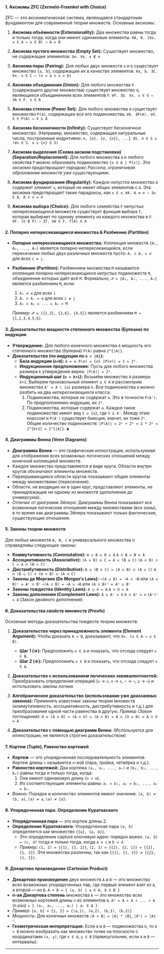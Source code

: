 #### 1. Аксиомы ZFC (Zermelo-Fraenkel with Choice)

ZFC — это аксиоматическая система, являющаяся стандартным фундаментом для современной теории множеств. Основные аксиомы:

1.  **Аксиома объёмности (Extensionality):** Два множества равны тогда и только тогда, когда они имеют одинаковые элементы.
    `∀A, B. (∀x. x ∈ A ⇔ x ∈ B) ⇒ A = B`

2.  **Аксиома пустого множества (Empty Set):** Существует множество, не содержащее элементов.
    `∃∅. ∀x. x ∉ ∅`

3.  **Аксиома пары (Pairing):** Для любых двух множеств `a` и `b` существует множество `{a, b}`, содержащее их в качестве элементов.
    `∀a, b. ∃C. ∀x. x ∈ C ⇔ (x = a ∨ x = b)`

4.  **Аксиома объединения (Union):** Для любого множества `F` (содержащего другие множества) существует множество `U`, являющееся объединением всех элементов `F`.
    `∀F. ∃U. ∀x. x ∈ U ⇔ ∃A ∈ F. x ∈ A`

5.  **Аксиома степени (Power Set):** Для любого множества `A` существует множество `P(A)`, содержащее все его подмножества.
    `∀A. ∃P(A). ∀X. X ∈ P(A) ⇔ X ⊆ A`

6.  **Аксиома бесконечности (Infinity):** Существует бесконечное множество. (Например, множество, содержащее натуральные числа, построенные индуктивно: `∅, {∅}, {∅, {∅}}, ...`).
    `∃S. ∅ ∈ S ∧ (∀x ∈ S. x ∪ {x} ∈ S)`

7.  **Аксиома выделения (Схема аксиом подстановки) (Separation/Replacement):** Для любого множества `A` и любого свойства `P` можно образовать подмножество `{x ∈ A | P(x)}`. *Эта аксиома предотвращает парадокс Рассела, ограничивая образование множеств уже существующими.*

8.  **Аксиома фундирования (Regularity):** Каждое непустое множество `A` содержит элемент `x`, который не имеет общих элементов с `A`. Эта аксиома предотвращает такие парадоксы, как `x ∈ x`.
    `∀A. A ≠ ∅ ⇒ ∃x ∈ A. A ∩ x = ∅`

9.  **Аксиома выбора (Choice):** Для любого семейства `F` непустых непересекающихся множеств существует функция выбора `f`, которая выбирает по одному элементу из каждого множества в `F`.
    `∀F. (∅ ∉ F) ⇒ ∃f. ∀A ∈ F. f(A) ∈ A`

#### 2. Попарно непересекающиеся множества & Разбиение (Partition)

*   **Попарно непересекающиеся множества:** Коллекция множеств `{A₁, A₂, ..., Aₙ}` является попарно непересекающейся, если пересечение любых двух различных множеств пусто: `Aᵢ ∩ Aⱼ = ∅` для всех `i ≠ j`.

*   **Разбиение (Partition):** Разбиением множества `M` называется коллекция попарно непересекающихся *непустых* подмножеств `M`, объединение которых даёт всё `M`.
    Формально, `𝒫 = {A₁, A₂, ..., Aₙ}` является разбиением `M`, если:
    1.  `Aᵢ ≠ ∅` для всех `i`
    2.  `Aᵢ ∩ Aⱼ = ∅` для всех `i ≠ j`
    3.  `A₁ ∪ A₂ ∪ ... ∪ Aₙ = M`

    *Пример:* `𝒫 = {{1,3}, {2,6}, {4,5}}` является разбиением `M = {1,2,3,4,5,6}`.

#### 3. Доказательство мощности степенного множества (Булеана) по индукции

*   **Утверждение:** Для любого конечного множества `A` мощность его степенного множества (булеана) `P(A)` равна `2^{|A|}`.
*   **Доказательство (по индукции по `n = |A|`):**
    *   **База индукции (`n=0`):** `A = ∅`. `P(∅) = {∅}`. `|P(∅)| = 1 = 2⁰`.
    *   **Индукционное предположение:** Пусть для любого множества размера `k` утверждение верно: `|P(A)| = 2ᵏ`.
    *   **Индукционный шаг (`n = k+1`):** Возьмём множество `A` размера `k+1`. Выберем произвольный элемент `a ∈ A` и рассмотрим множество `A' = A \ {a}` размера `k`.
        Все подмножества `A` можно разбить на два *непересекающихся* класса:
        1.  Подмножества, которые *не* содержат `a`. Это в точности `P(A')`. По предположению индукции, их `2ᵏ`.
        2.  Подмножества, которые содержат `a`. Каждое такое подмножество имеет вид `S ∪ {a}`, где `S ⊆ A'`. Между этим классом и `P(A')` существует биекция, значит, их тоже `2ᵏ`.
        Общее количество подмножеств: `|P(A)| = 2ᵏ + 2ᵏ = 2 * 2ᵏ = 2^{k+1} = 2^{|A|}`. ∎

#### 4. Диаграммы Венна (Venn Diagrams)

*   **Диаграмма Венна** — это графическая иллюстрация, используемая для отображения всех возможных логических отношений между конечной коллекцией множеств.
*   Каждое множество представляется в виде круга. Области внутри кругов обозначают элементы множеств.
*   Перекрывающиеся области кругов показывают общие элементы между множествами (пересечение).
*   Области, не входящие ни в один круг, представляют элементы, не принадлежащие ни одному из множеств (дополнение до универсума).
*   *Отличие от диаграмм Эйлера:* Диаграммы Венна показывают *все* возможные логические отношения между множествами (все зоны), в то время как диаграммы Эйлера показывают только фактические, существующие отношения.

#### 5. Законы теории множеств

Для любых множеств `A, B, C` и универсального множества `U` справедливы следующие законы:

*   **Коммутативность (Commutative):**
    `A ∪ B = B ∪ A`
    `A ∩ B = B ∩ A`
*   **Ассоциативность (Associative):**
    `(A ∪ B) ∪ C = A ∪ (B ∪ C)`
    `(A ∩ B) ∩ C = A ∩ (B ∩ C)`
*   **Дистрибутивность (Distributive):**
    `A ∪ (B ∩ C) = (A ∪ B) ∩ (A ∪ C)`
    `A ∩ (B ∪ C) = (A ∩ B) ∪ (A ∩ C)`
*   **Законы де Моргана (De Morgan's Laws):**
    `¬(A ∪ B) = ¬A ∩ ¬B` или `(A ∪ B)ᶜ = Aᶜ ∩ Bᶜ`
    `¬(A ∩ B) = ¬A ∪ ¬B` или `(A ∩ B)ᶜ = Aᶜ ∪ Bᶜ`
*   **Законы тождества (Identity Laws):**
    `A ∪ ∅ = A`
    `A ∩ U = A`
*   **Законы дополнения (Complement Laws):**
    `A ∪ Aᶜ = U`
    `A ∩ Aᶜ = ∅`
    `(Aᶜ)ᶜ = A` (Закон двойного дополнения)

#### 6. Доказательства свойств множеств (Proofs)

Основные методы доказательства тождеств теории множеств:

1.  **Доказательство через принадлежность элемента (Element Argument):**
    Чтобы доказать `A = B`, доказывают, что `∀x. (x ∈ A ⇔ x ∈ B)`.
    *   **Шаг 1 (⇒):** Предположить `x ∈ A` и показать, что отсюда следует `x ∈ B`.
    *   **Шаг 2 (⇐):** Предположить `x ∈ B` и показать, что отсюда следует `x ∈ A`.

2.  **Доказательство с использованием логических эквивалентностей:**
    Преобразовать определения операций (`∪` → `∨`, `∩` → `∧`, `¬` → `¬`, `⊆` → `→`) и использовать законы логики.

3.  **Алгебраическое доказательство (использование уже доказанных законов):**
    Применять известные законы теории множеств (коммутативность, ассоциативность, дистрибутивность и т.д.) для преобразования одной части равенства в другую.
    *Пример (Закон поглощения):*
    `A ∪ (A ∩ B) = (A ∩ U) ∪ (A ∩ B) = A ∩ (U ∪ B) = A ∩ U = A`

4.  **Доказательство с помощью диаграмм Венна:** (Используется для иллюстрации, не является строгим доказательством)

#### 7. Кортеж (Tuple), Равенство кортежей

*   **Кортеж** — это упорядоченная последовательность элементов. Кортеж длины `n` называется `n`-кой (пара, тройка, четвёрка и т.д.).
*   **Равенство кортежей:** Два кортежа `(a₁, a₂, ..., aₙ)` и `(b₁, b₂, ..., bₘ)` равны тогда и только тогда, когда:
    1.  Они имеют одинаковую длину (`n = m`).
    2.  Их соответствующие элементы равны: `a₁ = b₁, a₂ = b₂, ..., aₙ = bₙ`.
*   *Важно:* Порядок и количество элементов имеют значение. `(a, b) ≠ (b, a)`, `(a) ≠ a`, `(a) ≠ {a}`.

#### 8. Упорядоченная пара. Определение Куратовского

*   **Упорядоченная пара** — это кортеж длины 2.
*   **Определение Куратовского:** Упорядоченная пара `(a, b)` определяется как множество `{{a}, {a, b}}`.
    *   Это определение capture ключевую идею: порядок важен. `(a, b) = (c, d)` тогда и только тогда, когда `a = c` и `b = d`.
    *   *Пример:* `(1, 2) = {{1}, {1, 2}}`, `(2, 1) = {{2}, {2, 1}} = {{2}, {1, 2}}`. Эти множества различны, так как `{{1}, {1, 2}} ≠ {{2}, {1, 2}}`.

#### 9. Декартово произведение (Cartesian Product)

*   **Декартово произведение** двух множеств `A` и `B` — это множество всех возможных упорядоченных пар, где первый элемент взят из `A`, а второй — из `B`.
    `A × B = { (a, b) | a ∈ A, b ∈ B }`
*   **n-ая Декартова степень** множества `A` — это множество всех возможных кортежей длины `n` из элементов `A`.
    `Aⁿ = A × A × ... × A` (n раз) `= { (a₁, a₂, ..., aₙ) | aᵢ ∈ A }`
*   *Пример:* `{a, b} × {1, 2} = {(a,1), (a,2), (b,1), (b,2)}`
*   *Мощность:* Для конечных множеств `|A × B| = |A| * |B|`, `|Aⁿ| = |A|ⁿ`.
*   **Геометрическая интерпретация:** Если `A` и `B` — подмножества `ℝ`, то `A × B` можно изобразить как множество точек на плоскости с координатами `(x, y)`, где `x ∈ A`, `y ∈ B` (прямоугольник, если `A` и `B` — интервалы).

---